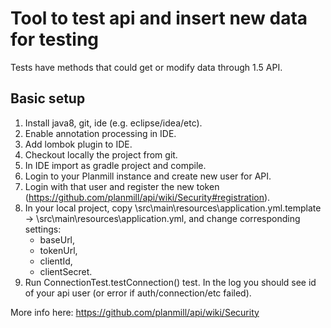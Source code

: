# Tool to test api and insert new data for testing

Tests have methods that could get or modify data through 1.5 API. 

## Basic setup

1. Install java8, git, ide (e.g. eclipse/idea/etc).
1. Enable annotation processing in IDE.
1. Add lombok plugin to IDE.
1. Checkout locally the project from git.
1. In IDE import as gradle project and compile.
1. Login to your Planmill instance and create new user for API.
1. Login with that user and register the new token (https://github.com/planmill/api/wiki/Security#registration).
1. In your local project, copy \src\main\resources\application.yml.template -> \src\main\resources\application.yml, and change corresponding settings:
    * baseUrl,
    * tokenUrl,
    * clientId,
    * clientSecret.
1. Run ConnectionTest.testConnection() test. In the log you should see id of your api user (or error if auth/connection/etc failed).


More info here:
https://github.com/planmill/api/wiki/Security



